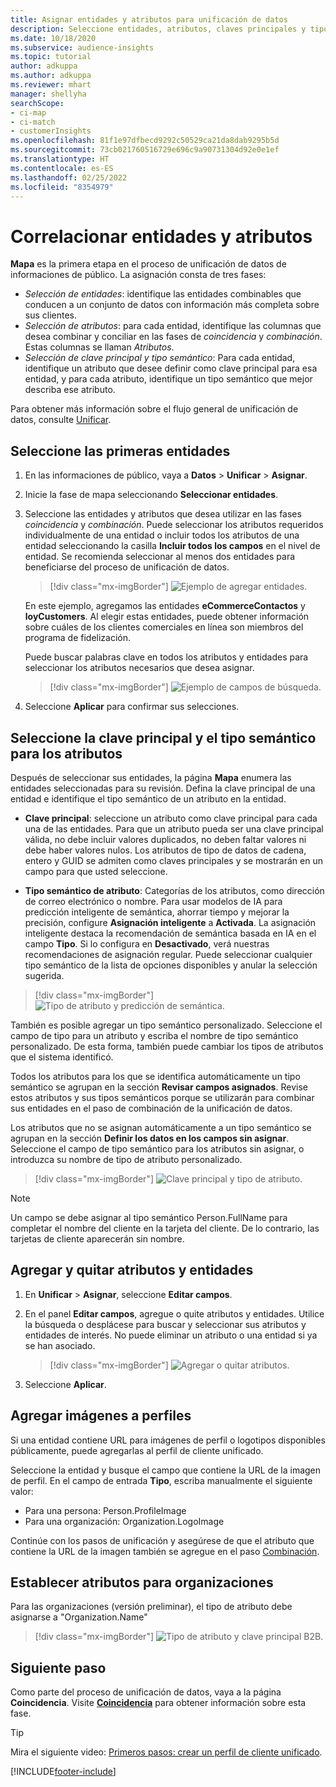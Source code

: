 ```yaml
---
title: Asignar entidades y atributos para unificación de datos
description: Seleccione entidades, atributos, claves principales y tipos semánticos para asignar datos al perfil de cliente unificado.
ms.date: 10/18/2020
ms.subservice: audience-insights
ms.topic: tutorial
author: adkuppa
ms.author: adkuppa
ms.reviewer: mhart
manager: shellyha
searchScope:
- ci-map
- ci-match
- customerInsights
ms.openlocfilehash: 81f1e97dfbecd9292c50529ca21da8dab9295b5d
ms.sourcegitcommit: 73cb021760516729e696c9a90731304d92e0e1ef
ms.translationtype: HT
ms.contentlocale: es-ES
ms.lasthandoff: 02/25/2022
ms.locfileid: "8354979"
---
```

# <a name="map-entities-and-attributes"></a>Correlacionar entidades y atributos

**Mapa** es la primera etapa en el proceso de unificación de datos de informaciones de público. La asignación consta de tres fases:

- *Selección de entidades*: identifique las entidades combinables que conducen a un conjunto de datos con información más completa sobre sus clientes.
- *Selección de atributos*: para cada entidad, identifique las columnas que desea combinar y conciliar en las fases de *coincidencia* y *combinación*. Estas columnas se llaman *Atributos*.
- *Selección de clave principal y tipo semántico*: Para cada entidad, identifique un atributo que desee definir como clave principal para esa entidad, y para cada atributo, identifique un tipo semántico que mejor describa ese atributo.

Para obtener más información sobre el flujo general de unificación de datos, consulte [Unificar](data-unification.md).

## <a name="select-the-first-entities"></a>Seleccione las primeras entidades

1. En las informaciones de público, vaya a **Datos** > **Unificar** > **Asignar**.

2. Inicie la fase de mapa seleccionando **Seleccionar entidades**.

3. Seleccione las entidades y atributos que desea utilizar en las fases *coincidencia* y *combinación*. Puede seleccionar los atributos requeridos individualmente de una entidad o incluir todos los atributos de una entidad seleccionando la casilla **Incluir todos los campos** en el nivel de entidad. Se recomienda seleccionar al menos dos entidades para beneficiarse del proceso de unificación de datos.

   > [!div class="mx-imgBorder"]
   > ![Ejemplo de agregar entidades.](media/data-manager-configure-map-add-entities-example.png "Ejemplo de agregar entidades")

   En este ejemplo, agregamos las entidades **eCommerceContactos** y **loyCustomers**. Al elegir estas entidades, puede obtener información sobre cuáles de los clientes comerciales en línea son miembros del programa de fidelización.
   
   Puede buscar palabras clave en todos los atributos y entidades para seleccionar los atributos necesarios que desea asignar.
   
     > [!div class="mx-imgBorder"]
   > ![Ejemplo de campos de búsqueda.](media/data-manager-configure-map-search-fields-example.png "Ejemplo de campos de búsqueda")

4. Seleccione **Aplicar** para confirmar sus selecciones.

## <a name="select-primary-key-and-semantic-type-for-attributes"></a>Seleccione la clave principal y el tipo semántico para los atributos

Después de seleccionar sus entidades, la página **Mapa** enumera las entidades seleccionadas para su revisión. Defina la clave principal de una entidad e identifique el tipo semántico de un atributo en la entidad.

- **Clave principal**: seleccione un atributo como clave principal para cada una de las entidades. Para que un atributo pueda ser una clave principal válida, no debe incluir valores duplicados, no deben faltar valores ni debe haber valores nulos. Los atributos de tipo de datos de cadena, entero y GUID se admiten como claves principales y se mostrarán en un campo para que usted seleccione.

- **Tipo semántico de atributo**: Categorías de los atributos, como dirección de correo electrónico o nombre. Para usar modelos de IA para predicción inteligente de semántica, ahorrar tiempo y mejorar la precisión, configure **Asignación inteligente** a **Activada**. La asignación inteligente destaca la recomendación de semántica basada en IA en el campo **Tipo**. Si lo configura en **Desactivado**, verá nuestras recomendaciones de asignación regular. Puede seleccionar cualquier tipo semántico de la lista de opciones disponibles y anular la selección sugerida.

> [!div class="mx-imgBorder"]
> ![Tipo de atributo y predicción de semántica.](media/data-manager-configure-map-add-attributes-semantic-prediction.png "Tipo de atributo y predicción de semántica")

También es posible agregar un tipo semántico personalizado. Seleccione el campo de tipo para un atributo y escriba el nombre de tipo semántico personalizado. De esta forma, también puede cambiar los tipos de atributos que el sistema identificó.

Todos los atributos para los que se identifica automáticamente un tipo semántico se agrupan en la sección **Revisar campos asignados**. Revise estos atributos y sus tipos semánticos porque se utilizarán para combinar sus entidades en el paso de combinación de la unificación de datos.

Los atributos que no se asignan automáticamente a un tipo semántico se agrupan en la sección **Definir los datos en los campos sin asignar**. Seleccione el campo de tipo semántico para los atributos sin asignar, o introduzca su nombre de tipo de atributo personalizado.

> [!div class="mx-imgBorder"]
> ![Clave principal y tipo de atributo.](media/data-manager-configure-map-add-attributes.png "Clave principal y tipo de atributo")

> [!NOTE]
> Un campo se debe asignar al tipo semántico Person.FullName para completar el nombre del cliente en la tarjeta del cliente. De lo contrario, las tarjetas de cliente aparecerán sin nombre. 

## <a name="add-and-remove-attributes-and-entities"></a>Agregar y quitar atributos y entidades

1. En **Unificar** > **Asignar**, seleccione **Editar campos**.

2. En el panel **Editar campos**, agregue o quite atributos y entidades. Utilice la búsqueda o desplácese para buscar y seleccionar sus atributos y entidades de interés. No puede eliminar un atributo o una entidad si ya se han asociado.

   > [!div class="mx-imgBorder"]
   > ![Agregar o quitar atributos.](media/configure-data-map-edit.png "Agregar o quitar atributos")

3. Seleccione **Aplicar**.

## <a name="add-images-to-profiles"></a>Agregar imágenes a perfiles

Si una entidad contiene URL para imágenes de perfil o logotipos disponibles públicamente, puede agregarlas al perfil de cliente unificado.

Seleccione la entidad y busque el campo que contiene la URL de la imagen de perfil. En el campo de entrada **Tipo**, escriba manualmente el siguiente valor: 
- Para una persona: Person.ProfileImage
- Para una organización: Organization.LogoImage

Continúe con los pasos de unificación y asegúrese de que el atributo que contiene la URL de la imagen también se agregue en el paso [Combinación](merge-entities.md).

## <a name="set-attributes-for-organizations"></a>Establecer atributos para organizaciones

Para las organizaciones (versión preliminar), el tipo de atributo debe asignarse a "Organization.Name"
> [!div class="mx-imgBorder"]
> ![Tipo de atributo y clave principal B2B.](media/configure-data-map-edit-b2b.png "Tipo de atributo y clave principal B2B.")

## <a name="next-step"></a>Siguiente paso

Como parte del proceso de unificación de datos, vaya a la página **Coincidencia**. Visite [**Coincidencia**](match-entities.md) para obtener información sobre esta fase.

> [!TIP]
> Mira el siguiente video: [Primeros pasos: crear un perfil de cliente unificado](https://youtu.be/oBfGEhucAxs).


[!INCLUDE[footer-include](../includes/footer-banner.md)]